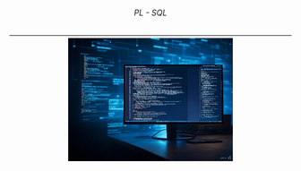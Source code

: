 
###### <p align="center"> PL - SQL </p>

<div align="center">

  | <img src="img/generated-banner.jpg" alt="banner" width=60%> |
  |:-:|

</div>